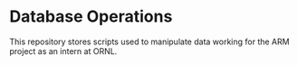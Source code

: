 # Database Operations

This repository stores scripts used to manipulate data working for the ARM project as an intern at ORNL.

